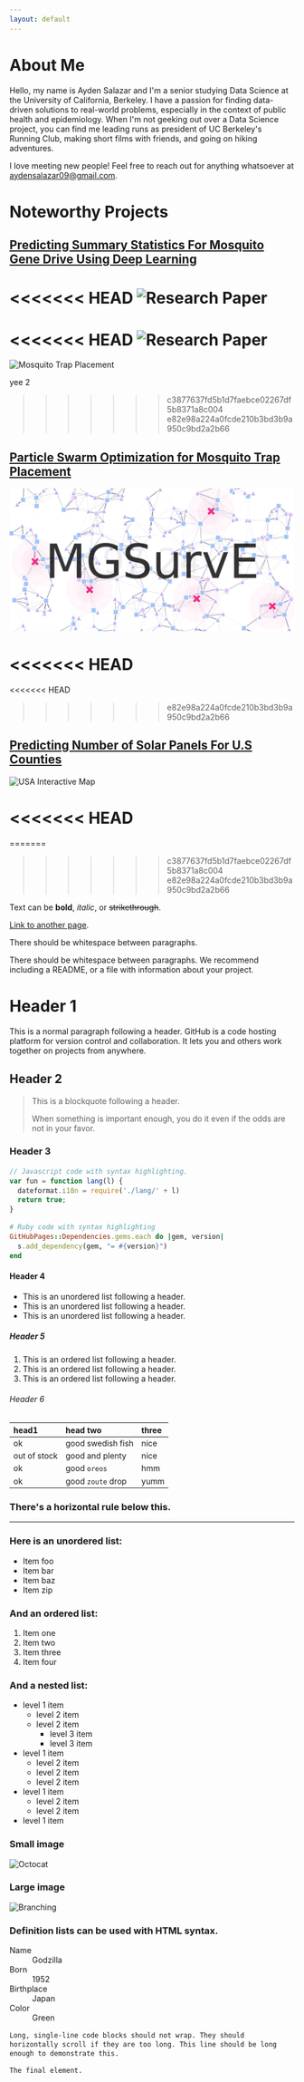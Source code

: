 ```yaml
---
layout: default
---
```


# About Me

Hello, my name is Ayden Salazar and I'm a senior studying Data Science at the University of California, Berkeley. I have a passion for finding data-driven solutions to real-world problems, especially in the context of public health and epidemiology. When I'm not geeking out over a Data Science project, you can find me leading runs as president of UC Berkeley's Running Club, making short films with friends, and going on hiking adventures.

I love meeting new people! Feel free to reach out for anything whatsoever at aydensalazar09@gmail.com.

# Noteworthy Projects

## [Predicting Summary Statistics For Mosquito Gene Drive Using Deep Learning](https://github.com/Chipdelmal/MoNeT_ML/blob/main/DSDP/STP/AydenSalazar/AydenSalazarMarkdownReport.md)

<<<<<<< HEAD
![Research Paper](assets/vid/mosquito_gene_drive.gif)
=======
<<<<<<< HEAD
![Research Paper](assets/vid/mosquito_gene_drive.gif)
=======
![Mosquito Trap Placement](assets/vid/mosquito_gene_drive.gif)

yee 2
>>>>>>> c3877637fd5b1d7faebce02267df5b8371a8c004
>>>>>>> e82e98a224a0fcde210b3bd3b9a950c9bd2a2b66

## [Particle Swarm Optimization for Mosquito Trap Placement](https://github.com/Chipdelmal/MGSurvE/blob/main/MGSurvE/optimizationPSO.py)

![Mosquito Trap Placement](assets/img/MGSurvE_logo.jpeg)

<<<<<<< HEAD
=======
<<<<<<< HEAD
>>>>>>> e82e98a224a0fcde210b3bd3b9a950c9bd2a2b66
## [Predicting Number of Solar Panels For U.S Counties](https://github.com/Chipdelmal/MGSurvE/blob/main/MGSurvE/optimizationPSO.py)

![USA Interactive Map](assets/vid/solar_panel_1.gif)

<<<<<<< HEAD
=======
=======
>>>>>>> c3877637fd5b1d7faebce02267df5b8371a8c004
>>>>>>> e82e98a224a0fcde210b3bd3b9a950c9bd2a2b66

Text can be **bold**, _italic_, or ~~strikethrough~~.

[Link to another page](./another-page.html).

There should be whitespace between paragraphs.

There should be whitespace between paragraphs. We recommend including a README, or a file with information about your project.

# Header 1

This is a normal paragraph following a header. GitHub is a code hosting platform for version control and collaboration. It lets you and others work together on projects from anywhere.

## Header 2

> This is a blockquote following a header.
>
> When something is important enough, you do it even if the odds are not in your favor.

### Header 3

```js
// Javascript code with syntax highlighting.
var fun = function lang(l) {
  dateformat.i18n = require('./lang/' + l)
  return true;
}
```

```ruby
# Ruby code with syntax highlighting
GitHubPages::Dependencies.gems.each do |gem, version|
  s.add_dependency(gem, "= #{version}")
end
```

#### Header 4

*   This is an unordered list following a header.
*   This is an unordered list following a header.
*   This is an unordered list following a header.

##### Header 5

1.  This is an ordered list following a header.
2.  This is an ordered list following a header.
3.  This is an ordered list following a header.

###### Header 6

| head1        | head two          | three |
|:-------------|:------------------|:------|
| ok           | good swedish fish | nice  |
| out of stock | good and plenty   | nice  |
| ok           | good `oreos`      | hmm   |
| ok           | good `zoute` drop | yumm  |

### There's a horizontal rule below this.

* * *

### Here is an unordered list:

*   Item foo
*   Item bar
*   Item baz
*   Item zip

### And an ordered list:

1.  Item one
1.  Item two
1.  Item three
1.  Item four

### And a nested list:

- level 1 item
  - level 2 item
  - level 2 item
    - level 3 item
    - level 3 item
- level 1 item
  - level 2 item
  - level 2 item
  - level 2 item
- level 1 item
  - level 2 item
  - level 2 item
- level 1 item

### Small image

![Octocat](https://github.githubassets.com/images/icons/emoji/octocat.png)

### Large image

![Branching](https://guides.github.com/activities/hello-world/branching.png)


### Definition lists can be used with HTML syntax.

<dl>
<dt>Name</dt>
<dd>Godzilla</dd>
<dt>Born</dt>
<dd>1952</dd>
<dt>Birthplace</dt>
<dd>Japan</dd>
<dt>Color</dt>
<dd>Green</dd>
</dl>

```
Long, single-line code blocks should not wrap. They should horizontally scroll if they are too long. This line should be long enough to demonstrate this.
```

```
The final element.
```
